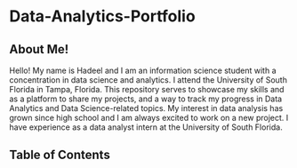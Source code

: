 # Data-Analytics-Portfolio
## About Me!
Hello! My name is Hadeel and I am an information science student with a concentration in data science and analytics. I attend the University of South Florida in Tampa, Florida. This repository serves to showcase my skills and as a platform to share my projects, and a way to track my progress in Data Analytics and Data Science-related topics. My interest in data analysis has grown since high school and I am always excited to work on a new project. I have experience as a data analyst intern at the University of South Florida. 

## Table of Contents
